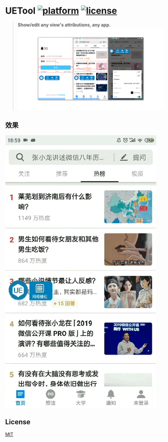 UETool [![platform](https://img.shields.io/badge/platform-android-brightgreen.svg)](https://developer.android.com/index.html) [![license](https://img.shields.io/badge/license-MIT-green.svg)](https://github.com/eleme/UETool/blob/master/LICENSE)
======

>**Show/edit any view's attributions, any app.**
![UEMeasureTool](pic/1.png)

## 效果
![UEMeasureTool](pic/2.gif)


## License

[MIT](http://opensource.org/licenses/MIT)